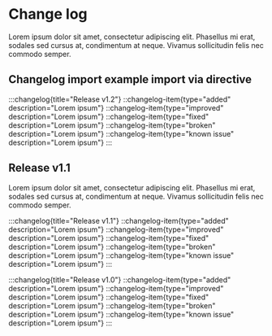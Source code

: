 # Change log

Lorem ipsum dolor sit amet, consectetur adipiscing elit. Phasellus mi erat, sodales sed cursus at, condimentum at neque. Vivamus sollicitudin felis nec commodo semper. 

## Changelog import example import via directive

:::changelog{title="Release v1.2"}
::changelog-item{type="added" description="Lorem ipsum"}
::changelog-item{type="improved" description="Lorem ipsum"}
::changelog-item{type="fixed" description="Lorem ipsum"}
::changelog-item{type="broken" description="Lorem ipsum"}
::changelog-item{type="known issue" description="Lorem ipsum"}
:::

## Release v1.1

Lorem ipsum dolor sit amet, consectetur adipiscing elit. Phasellus mi erat, sodales sed cursus at, condimentum at neque. Vivamus sollicitudin felis nec commodo semper. 

:::changelog{title="Release v1.1"}
::changelog-item{type="added" description="Lorem ipsum"}
::changelog-item{type="improved" description="Lorem ipsum"}
::changelog-item{type="fixed" description="Lorem ipsum"}
::changelog-item{type="broken" description="Lorem ipsum"}
::changelog-item{type="known issue" description="Lorem ipsum"}
:::

:::changelog{title="Release v1.0"}
::changelog-item{type="added" description="Lorem ipsum"}
::changelog-item{type="improved" description="Lorem ipsum"}
::changelog-item{type="fixed" description="Lorem ipsum"}
::changelog-item{type="broken" description="Lorem ipsum"}
::changelog-item{type="known issue" description="Lorem ipsum"}
:::